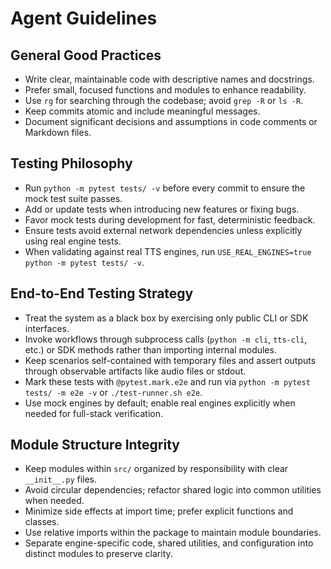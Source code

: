 # Agent Guidelines

## General Good Practices
- Write clear, maintainable code with descriptive names and docstrings.
- Prefer small, focused functions and modules to enhance readability.
- Use `rg` for searching through the codebase; avoid `grep -R` or `ls -R`.
- Keep commits atomic and include meaningful messages.
- Document significant decisions and assumptions in code comments or Markdown files.

## Testing Philosophy
- Run `python -m pytest tests/ -v` before every commit to ensure the mock test suite passes.
- Add or update tests when introducing new features or fixing bugs.
- Favor mock tests during development for fast, deterministic feedback.
- Ensure tests avoid external network dependencies unless explicitly using real engine tests.
- When validating against real TTS engines, run `USE_REAL_ENGINES=true python -m pytest tests/ -v`.

## End-to-End Testing Strategy
- Treat the system as a black box by exercising only public CLI or SDK interfaces.
- Invoke workflows through subprocess calls (`python -m cli`, `tts-cli`, etc.) or SDK methods rather than importing internal modules.
- Keep scenarios self-contained with temporary files and assert outputs through observable artifacts like audio files or stdout.
- Mark these tests with `@pytest.mark.e2e` and run via `python -m pytest tests/ -m e2e -v` or `./test-runner.sh e2e`.
- Use mock engines by default; enable real engines explicitly when needed for full-stack verification.

## Module Structure Integrity
- Keep modules within `src/` organized by responsibility with clear `__init__.py` files.
- Avoid circular dependencies; refactor shared logic into common utilities when needed.
- Minimize side effects at import time; prefer explicit functions and classes.
- Use relative imports within the package to maintain module boundaries.
- Separate engine-specific code, shared utilities, and configuration into distinct modules to preserve clarity.
